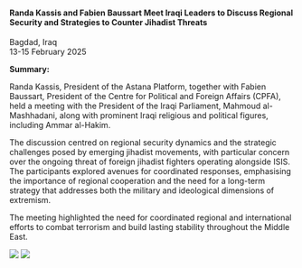 <h4>Randa Kassis and Fabien Baussart Meet Iraqi Leaders to Discuss Regional Security and Strategies to Counter Jihadist Threats</h4>

Bagdad, Iraq  
13-15 February 2025

<b>Summary:</b>

Randa Kassis, President of the Astana Platform, together with Fabien Baussart, President of the Centre for Political and Foreign Affairs (CPFA), held a meeting with the President of the Iraqi Parliament, Mahmoud al-Mashhadani, along with prominent Iraqi religious and political figures, including Ammar al-Hakim.

The discussion centred on regional security dynamics and the strategic challenges posed by emerging jihadist movements, with particular concern over the ongoing threat of foreign jihadist fighters operating alongside ISIS. The participants explored avenues for coordinated responses, emphasising the importance of regional cooperation and the need for a long-term strategy that addresses both the military and ideological dimensions of extremism.

The meeting highlighted the need for coordinated regional and international efforts to combat terrorism and build lasting stability throughout the Middle East.

![](3.JPG)
![](4.JPG)
<p></p>

